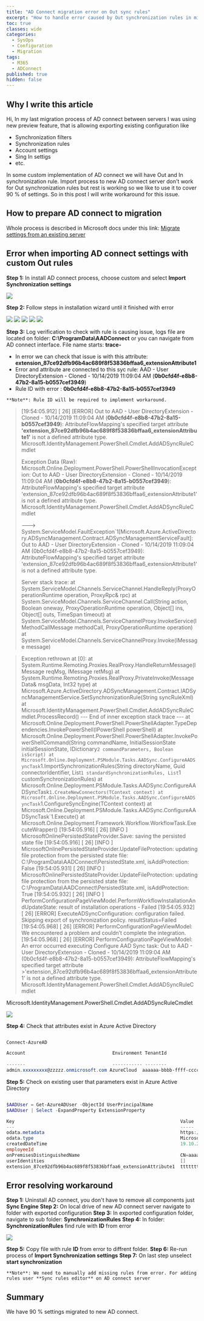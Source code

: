 ```yaml
---
title: "AD Connect migration error on Out sync rules"
excerpt: "How to handle error caused by Out synchronization rules in migration process, with attributes mapping: AttributeFlowMapping's specified target attribute 'extension_87ce92dfb96b4ac689f8fxxxxxxxxxx6_extensionAttribute1' is not a defined attribute type." 
toc: true
classes: wide
categories:
  - SysOps
  - Configuration
  - Migration
tags:
  - M365
  - ADConnect
published: true
hidden: false
---
```


## Why I write this article

Hi, In my last migration process of AD connect between servers I was using new preview feature, that is allowing exporting existing configuration like
* Synchronization filters
* Synchronization rules 
* Account settings
* Sing In settigs 
* etc.  

In some custom implementation of AD connect we will have Out and In synchronization rule. Import process to new AD connect server don't work for Out synchronization rules but rest is working so we like to use it to cover 90 % of settings. So in this post I will write workaround for this issue.

## How to prepare AD connect to migration 

Whole process is described in Microsoft docs under this link: 
[Migrate settings from an existing server](https://docs.microsoft.com/en-us/azure/active-directory/hybrid/how-to-connect-import-export-config#migrate-settings-from-an-existing-server)

## Error when importing AD connect settings with custom **Out** rules

**Step 1:** In install AD connect process, choose custom and select **Import Synchronization settings**

![](/assets/images/AdConnect/ADC-01.PNG)

**Step 2:** Follow steps in installation wizard until it finished with error

![](/assets/images/AdConnect/ADC-02.PNG)
![](/assets/images/AdConnect/ADC-03.PNG)
![](/assets/images/AdConnect/ADC-04.PNG)
![](/assets/images/AdConnect/ADC-05.PNG)
![](/assets/images/AdConnect/ADC-06.PNG)

**Step 3:** Log verification to check with rule is causing issue, logs file are located on folder: **C:\ProgramData\AADConnect** or you can navigate from AD connect interface. File name starts:  **trace-**  

* In error we can check that issue is with this attribute: **extension_87ce92dfb96b4ac689f8f53836bffaa6_extensionAttribute1**
* Error and attribute are connected to this syc rule:  AAD - User DirectoryExtension - Cloned - 10/14/2019 11:09:04 AM (**0b0cfd4f-e8b8-47b2-8a15-b0557cef3949**)
* Rule ID with error :  **0b0cfd4f-e8b8-47b2-8a15-b0557cef3949**

`**Note**: Rule ID will be required to implement workaround.`


>
>
> [19:54:05.912] [ 26] [ERROR] Out to AAD - User DirectoryExtension - Cloned - 10/14/2019 11:09:04 AM (**0b0cfd4f-e8b8-47b2-8a15-b0557cef3949**): AttributeFlowMapping's specified target attribute **'extension_87ce92dfb96b4ac689f8f53836bffaa6_extensionAttribute1'** is not a defined attribute type.
> Microsoft.IdentityManagement.PowerShell.Cmdlet.AddADSyncRuleCmdlet
> 
> 
> Exception Data (Raw): Microsoft.Online.Deployment.PowerShell.PowerShellInvocationException: Out to AAD - User DirectoryExtension - Cloned - 10/14/2019 11:09:04 AM (**0b0cfd4f-e8b8-47b2-8a15-b0557cef3949**): AttributeFlowMapping's specified target attribute 'extension_87ce92dfb96b4ac689f8f53836bffaa6_extensionAttribute1' is not a defined attribute type.
> Microsoft.IdentityManagement.PowerShell.Cmdlet.AddADSyncRuleCmdlet
>
> ---> System.ServiceModel.FaultException`1[Microsoft.Azure.ActiveDirectory.ADSyncManagement.Contract.ADSyncManagementServiceFault]: Out to AAD - User DirectoryExtension - Cloned - 10/14/2019 11:09:04 AM (0b0cfd4f-e8b8-47b2-8a15-b0557cef3949): AttributeFlowMapping's specified target attribute 'extension_87ce92dfb96b4ac689f8f53836bffaa6_extensionAttribute1' is not a defined attribute type.
> 
> Server stack trace: 
>   at System.ServiceModel.Channels.ServiceChannel.HandleReply(ProxyOperationRuntime operation, ProxyRpc& rpc)
>   at System.ServiceModel.Channels.ServiceChannel.Call(String action, Boolean oneway, ProxyOperationRuntime operation, Object[] ins, Object[] outs, TimeSpan timeout)
>   at System.ServiceModel.Channels.ServiceChannelProxy.InvokeService(IMethodCallMessage methodCall, ProxyOperationRuntime operation)
>   at System.ServiceModel.Channels.ServiceChannelProxy.Invoke(IMessage message)

> Exception rethrown at [0]: 
>   at System.Runtime.Remoting.Proxies.RealProxy.HandleReturnMessage(IMessage reqMsg, IMessage retMsg)
>   at System.Runtime.Remoting.Proxies.RealProxy.PrivateInvoke(MessageData& msgData, Int32 type)
>   at Microsoft.Azure.ActiveDirectory.ADSyncManagement.Contract.IADSyncManagementService.SetSynchronizationRule(String syncRuleXml)
>   at Microsoft.IdentityManagement.PowerShell.Cmdlet.AddADSyncRuleCmdlet.ProcessRecord()
>   --- End of inner exception stack trace ---
>   at Microsoft.Online.Deployment.PowerShell.PowerShellAdapter.TypeDependencies.InvokePowerShell(IPowerShell powerShell)
>  at Microsoft.Online.Deployment.PowerShell.PowerShellAdapter.InvokePowerShellCommand(String commandName, InitialSessionState initialSessionState, IDictionary`2 commandParameters, Boolean isScript)
>   at Microsoft.Online.Deployment.PSModule.Tasks.AADSync.ConfigureAADSyncTask`1.ImportSynchronizationRules(String directoryName, Guid connectorIdentifier, List`1 standardSynchronizationRules, List`1 customSynchronizationRules)
>   at Microsoft.Online.Deployment.PSModule.Tasks.AADSync.ConfigureAADSyncTask`1.CreateNewConnectors(TContext context)
>   at Microsoft.Online.Deployment.PSModule.Tasks.AADSync.ConfigureAADSyncTask`1.ConfigureSyncEngine(TContext context)
>   at Microsoft.Online.Deployment.PSModule.Tasks.AADSync.ConfigureAADSyncTask`1.Execute()
>   at Microsoft.Online.Deployment.Framework.Workflow.WorkflowTask.ExecuteWrapper()
>[19:54:05.916] [ 26] [INFO ] MicrosoftOnlinePersistedStateProvider.Save: saving the persisted state file
>[19:54:05.916] [ 26] [INFO ] MicrosoftOnlinePersistedStateProvider.UpdateFileProtection: updating file protection from the persisted state file: C:\ProgramData\AADConnect\PersistedState.xml, isAddProtection: False
>[19:54:05.931] [ 26] [INFO ] MicrosoftOnlinePersistedStateProvider.UpdateFileProtection: updating file protection from the persisted state file: C:\ProgramData\AADConnect\PersistedState.xml, isAddProtection: True
>[19:54:05.932] [ 26] [INFO ] PerformConfigurationPageViewModel.PerformWorkflowInstallationAndUpdateState: result of installation operations - Failed
>[19:54:05.932] [ 26] [ERROR] ExecuteADSyncConfiguration: configuration failed.  Skipping export of synchronization policy.  resultStatus=Failed
>[19:54:05.968] [ 26] [ERROR] PerformConfigurationPageViewModel: We encountered a problem and couldn’t complete the integration.
>[19:54:05.968] [ 26] [ERROR] PerformConfigurationPageViewModel: An error occurred executing Configure AAD Sync task: Out to AAD - User DirectoryExtension - Cloned - 10/14/2019 11:09:04 AM (0b0cfd4f-e8b8-47b2-8a15-b0557cef3949): AttributeFlowMapping's specified target attribute >'extension_87ce92dfb96b4ac689f8f53836bffaa6_extensionAttribute1' is not a defined attribute type.
> Microsoft.IdentityManagement.PowerShell.Cmdlet.AddADSyncRuleCmdlet
>

Microsoft.IdentityManagement.PowerShell.Cmdlet.AddADSyncRuleCmdlet


![](/assets/images/AdConnect/ADC-07.PNG)

**Step 4:** Check that attributes exist in Azure Active Directory

```powershell

Connect-AzureAD

Account                                Environment TenantId                             TenantDomain          AccountTy
                                                                                                              pe
-------                                ----------- --------                             ------------          ---------
admin.xxxxxxxxx@zzzzz.onmicrosoft.com AzureCloud  aaaaaa-bbbb-ffff-ccccc-gggggggggggggg zzzzz.onmicrosoft.com User

```

**Step 5:** Check on existing user that parameters exist in Azure Active Directory

```powershell

$AADUser = Get-AzureADUser -ObjectId UserPrincipalName
$AADUser | Select -ExpandProperty ExtensionProperty

Key                                                             Value
---                                                             -----
odata.metadata                                                  https://graph.windows.net/aaaaaaaaaa-b25b-456f-b283-cf...
odata.type                                                      Microsoft.DirectoryServices.User
createdDateTime                                                 19.10.2020 08:49:15
employeeId
onPremisesDistinguishedName                                     CN=aaaaaa,OU=bbbbbb,OU=bbb,OU=yyyy,OU=zzzz...
userIdentities                                                  []
extension_87ce92dfb96b4ac689f8f53836bffaa6_extensionAttribute1  ttttttttttttttttttttttttttttttttttttt

```

## Error resolving workaround

**Step 1:** Uninstall AD connect, you don't have to remove all components just **Sync Engine**
**Step 2:** On local drive of new AD connect server navigate to folder with exported configuration 
**Step 3:** In exported configuration folder, navigate to sub folder: **SynchronizationRules**
**Step 4:** In folder: **SynchronizationRules** find rule with **ID** from error 

![](/assets/images/AdConnect/ADC-08.PNG)

**Step 5:** Copy file with rule **ID** from error to diffrent folder.
**Step 6:** Re-run process of **Import Synchronization settings**
**Step 7:** On last step unselect **start synchronization**

`**Note**: We need to manually add missing rules from error. For adding rules user **Sync rules editor** on AD connect server`

## Summary

We have 90 % settings migrated to new AD connect.